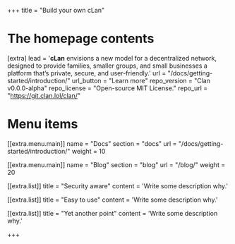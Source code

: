 +++
title = "Build your own cLan"


# The homepage contents
[extra]
lead = '<b>cLan</b> envisions a new model for a decentralized network, designed to provide families, smaller groups, and small businesses a platform that’s private, secure, and user-friendly.'
url = "/docs/getting-started/introduction/"
url_button = "Learn more"
repo_version = "Clan v0.0.0-alpha"
repo_license = "Open-source MIT License."
repo_url = "https://git.clan.lol/clan/"

# Menu items
[[extra.menu.main]]
name = "Docs"
section = "docs"
url = "/docs/getting-started/introduction/"
weight = 10

[[extra.menu.main]]
name = "Blog"
section = "blog"
url = "/blog/"
weight = 20

[[extra.list]]
title = "Security aware"
content = 'Write some description why.'

[[extra.list]]
title = "Easy to use"
content = 'Write some description why.'

[[extra.list]]
title = "Yet another point"
content = 'Write some description why.'

+++

